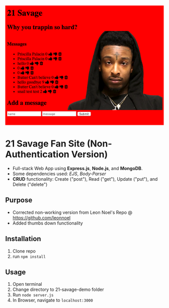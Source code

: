 ![21 Savage](public/preview.png)

# 21 Savage Fan Site (Non-Authentication Version)

- Full-stack Web App using **Express.js**, **Node.js**, and **MongoDB**.
- Some dependencies used: *EJS*, *Body-Parser*  
- **CRUD** functionality: Create ("post"), Read ("get"), Update ("put"), and Delete ("delete")

## Purpose
- Corrected non-working version from Leon Noel's Repo @ https://github.com/leonnoel
- Added thumbs down functionality

## Installation

1. Clone repo
2. run `npm install`

## Usage

1. Open terminal
2. Change directory to 21-savage-demo folder
2. Run `node server.js`
3. In Browser, navigate to `localhost:3000`
